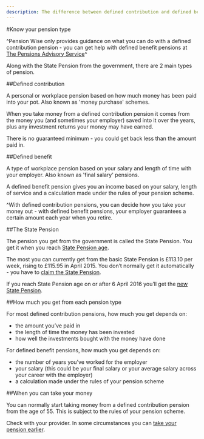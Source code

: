 ```yaml
---
description: The difference between defined contribution and defined benefit pensions and information on the State Pension.
---
```


#Know your pension type

^Pension Wise only provides guidance on what you can do with a defined contribution pension - you can get help with defined benefit pensions at [The Pensions Advisory Service](http://www.pensionsadvisoryservice.org.uk)^

Along with the State Pension from the government, there are 2 main types of pension.

##Defined contribution

A personal or workplace pension based on how much money has been paid into your pot. Also known as 'money purchase' schemes.

When you take money from a defined contribution pension it comes from the money you (and sometimes your employer) saved into it over the years, plus any investment returns your money may have earned.

There is no guaranteed minimum - you could get back less than the amount paid in.

##Defined benefit

A type of workplace pension based on your salary and length of time with your employer. Also known as 'final salary' pensions.

A defined benefit pension gives you an income based on your salary, length of service and a calculation made under the rules of your pension scheme.

^With defined contribution pensions, you can decide how you take your money out - with defined benefit pensions, your employer guarantees a certain amount each year when you retire.

##The State Pension

The pension you get from the government is called the State Pension. You get it when you reach [State Pension age](https://www.gov.uk/calculate-state-pension/y/age).

The most you can currently get from the basic State Pension is £113.10 per week, rising to £115.95 in April 2015. You don’t normally get it automatically - you have to [claim the State Pension](https://www.gov.uk/state-pension/how-to-claim).

If you reach State Pension age on or after 6 April 2016 you’ll get the [new State Pension](https://www.gov.uk/new-state-pension).

##How much you get from each pension type

For most defined contribution pensions, how much you get depends on:

- the amount you’ve paid in
- the length of time the money has been invested
- how well the investments bought with the money have done

For defined benefit pensions, how much you get depends on:

- the number of years you’ve worked for the employer
- your salary (this could be your final salary or your average salary across your career with the employer)
- a calculation made under the rules of your pension scheme

##When you can take your money

You can normally start taking money from a defined contribution pension from the age of 55. This is subject to the rules of your pension scheme.

Check with your provider. In some circumstances you can [take your pension earlier](https://www.gov.uk/early-retirement-pension/personal-and-workplace-pensions).
